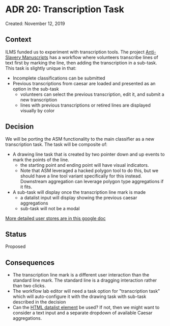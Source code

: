 # ADR 20: Transcription Task

Created: November 12, 2019

## Context

ILMS funded us to experiment with transcription tools. The project [Anti-Slavery Manuscripts](https://www.antislaverymanuscripts.org/classify) has a workflow where volunteers transcribe lines of text first by marking the line, then adding the transcription in a sub-task. This task is slightly unique in that:

- Incomplete classifications can be submitted
- Previous transcriptions from caesar are loaded and presented as an option in the sub-task
  - volunteers can select the previous transcription, edit it, and submit a new transcription
  - lines with previous transcriptions or retired lines are displayed visually by color

## Decision

We will be porting the ASM functionality to the main classifier as a new transcription task. The task will be composite of:

- A drawing line task that is created by two pointer down and up events to mark the points of the line.
  - the starting point and ending point will have visual indicators.
  - Note that ASM leveraged a hacked polygon tool to do this, but we should have a line tool variant specifically for this instead. Downstream aggregation can leverage polygon type aggregations if it fits.
- A sub-task will display once the transcription line mark is made
  - a datalist input will display showing the previous caesar aggregations
  - sub-task will not be a modal

[More detailed user stores are in this google doc](https://docs.google.com/document/d/16abI-wkRlEXsWgACfFQVqwO76aEopohIjQiRfNQKWiw/edit)

## Status

Proposed

## Consequences

- The transcription line mark is a different user interaction than the standard line mark. The standard line is a dragging interaction rather than two clicks.
- The workflow lab editor will need a task option for "transcription task" which will auto-configure it with the drawing task with sub-task described in the decision
- Can the [HTML datalist element](https://developer.mozilla.org/en-US/docs/Web/HTML/Element/datalist) be used? If not, then we might want to consider a text input and a separate dropdown of available Caesar aggregations. 

